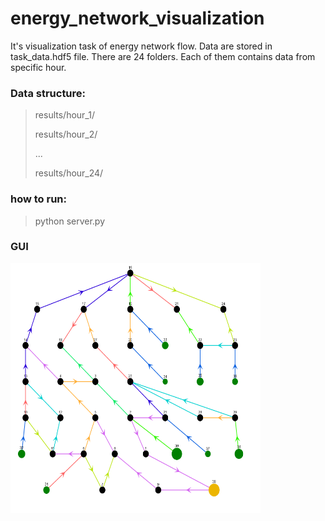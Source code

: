 # energy_network_visualization

It's visualization task of energy network flow. Data are stored in task_data.hdf5 file. There are 24 folders. Each of them contains data from specific hour.

### Data structure:
> results/hour_1/
> 
> results/hour_2/
> 
> ...
> 
> results/hour_24/


### how to run:
> python server.py

### GUI
<img src="https://github.com/Falien164/energy_network_visualization/blob/main/images/graph.png" width="400" height="400">
